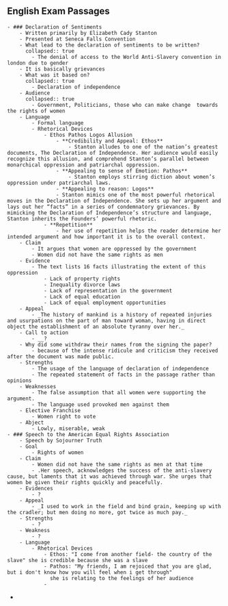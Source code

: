## English Exam Passages
	- ### Declaration of Sentiments
		- Written primarily by Elizabeth Cady Stanton
		- Presented at Seneca Falls Convention
		- What lead to the declaration of sentiments to be written?
		  collapsed:: true
			- The denial of access to the World Anti-Slavery convention in london due to gender
		- It is basically grievances
		- What was it based on?
		  collapsed:: true
			- Declaration of independence
		- Audience
		  collapsed:: true
			- Government, Politicians, those who can make change  towards the rights of women
		- Language
			- Formal language
			- Rhetorical Devices
				- Ethos Pathos Logos Allusion
					- **Credibility and Appeal: Ethos**
						- Stanton alludes to one of the nation’s greatest documents, The Declaration of Independence. Her audience would easily recognize this allusion, and comprehend Stanton’s parallel between monarchical oppression and patriarchal oppression.
					- **Appealing to sense of Emotion: Pathos**
						- Stanton employs stirring diction about women’s oppression under patriarchal laws.
					- **Appealing to reason: Logos**
					- Stanton mimics one of the most powerful rhetorical moves in the Declaration of Independence. She sets up her argument and lays out her “facts” in a series of condemnatory grievances. By mimicking the Declaration of Independence’s structure and language, Stanton inherits the Founders’ powerful rhetoric.
				- **Repetition**
					- her use of repetition helps the reader determine her intended argument and how important it is to the overall context.
		- Claim
			- It argues that women are oppressed by the government
			- Women did not have the same rights as men
		- Evidence
			- The text lists 16 facts illustrating the extent of this oppression
				- Lack of property rights
				- Inequality divorce laws
				- Lack of representation in the government
				- Lack of equal education
				- Lack of equal employment opportunities
		- Appeal
			- _The history of mankind is a history of repeated injuries and usurpations on the part of man toward woman, having in direct object the establishment of an absolute tyranny over her._
		- Call to action
			- __?
		- Why did some withdraw their names from the signing the paper?
			- because of the intense ridicule and criticism they received after the document was made public.
		- Strengths
			- The usage of the language of declaration of independence
			- The repeated statement of facts in the passage rather than opinions
		- Weaknesses
			- The false assumption that all women were supporting the argument.
			- The language used provoked men against them
		- Elective Franchise
			- Women right to vote
		- Abject
			- Lowly, miserable, weak
	- ### Speech to the American Equal Rights Association
		- Speech by Sojourner Truth
		- Goal
			- Rights of women
		- Claim
			- Women did not have the same rights as men at that time
			- .Her speech, acknowledges the success of the anti-slavery cause, but laments that it was achieved through war. She urges that women be given their rights quickly and peacefully.
		- Evidences
			- ?
		- Appeal
			- _I used to work in the field and bind grain, keeping up with the cradler; but men doing no more, got twice as much pay._
		- Strengths
			- ?
		- Weakness
			- ?
		- Language
			- Rhetorical Devices
				- Ethos: "I come from another field- the country of the slave" she is credible because she was a slave
				- Pathos: "My friends, I am rejoiced that you are glad, but i don't know how you will feel when i get through"
				  she is relating to the feelings of her audience
				-
-